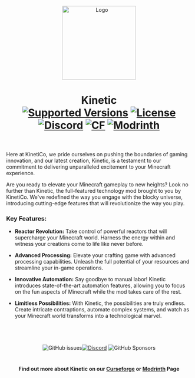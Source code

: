 <p align="center"><img src="https://i.ibb.co/X4d9zGD/kinetic-logo.png" alt="Logo" width="200"></p>
<h1 align="center">Kinetic  <br>
	<a href="https://www.curseforge.com/minecraft/mc-mods/kinetic-base/files"><img src="https://cf.way2muchnoise.eu/versions/kinetic-base.svg" alt="Supported Versions"></a>
	<a href="https://github.com/SuperScary/Kinetic/blob/main/LICENSE"><img src="https://img.shields.io/github/license/SuperScary/Kinetic" alt="License"></a>
	<a href="https://discord.gg/EGyUVjwBGj"><img src="https://img.shields.io/discord/1088229138583797780?color=5865f2&label=Discord&style=flat" alt="Discord"></a>
	<a href="https://www.curseforge.com/minecraft/mc-mods/kinetic-base"><img src="http://cf.way2muchnoise.eu/957493.svg" alt="CF"></a>
  <a href="https://modrinth.com/mod/kinetic-base"><img src="https://img.shields.io/modrinth/dt/kinetic-base?logo=modrinth&label=&suffix=%20&style=flat&color=242629&labelColor=5ca424&logoColor=1c1c1c" alt="Modrinth"></a>
    <br><br>
</h1>

<p>Here at KinetiCo, we pride ourselves on pushing the boundaries of gaming innovation, and our latest creation, Kinetic, is a testament to our commitment to delivering unparalleled excitement to your Minecraft experience.</p>
<p>Are you ready to elevate your Minecraft gameplay to new heights? Look no further than Kinetic, the full-featured technology mod brought to you by KinetiCo. We've redefined the way you engage with the blocky universe, introducing cutting-edge features that will revolutionize the way you play.</p>

### Key Features:

- **Reactor Revolution:** Take control of powerful reactors that will supercharge your Minecraft world. Harness the energy within and witness your creations come to life like never before.

- **Advanced Processing:** Elevate your crafting game with advanced processing capabilities. Unleash the full potential of your resources and streamline your in-game operations.

- **Innovative Automation:** Say goodbye to manual labor! Kinetic introduces state-of-the-art automation features, allowing you to focus on the fun aspects of Minecraft while the mod takes care of the rest.

- **Limitless Possibilities:** With Kinetic, the possibilities are truly endless. Create intricate contraptions, automate complex systems, and watch as your Minecraft world transforms into a technological marvel.

<p>&nbsp;</p>
<h1></h1>
<p align="center"><img alt="GitHub issues" src="https://img.shields.io/github/issues/SuperScary/Kinetic?label=Report%20Issues"></a><a href="https://discord.gg/EGyUVjwBGj"><img src="https://img.shields.io/discord/1088229138583797780?color=5865f2&label=Discord&style=flat" alt="Discord"></a> <img alt="GitHub Sponsors" src="https://img.shields.io/github/sponsors/SuperScary?label=Sponsors"></a></p>
<h1></h1>
<h4 align="center">Find out more about Kinetic on our <a href="https://www.curseforge.com/minecraft/mc-mods/kinetic-base">Curseforge</a> or <a href="https://modrinth.com/mod/kinetic-base">Modrinth</a> Page</h4>
